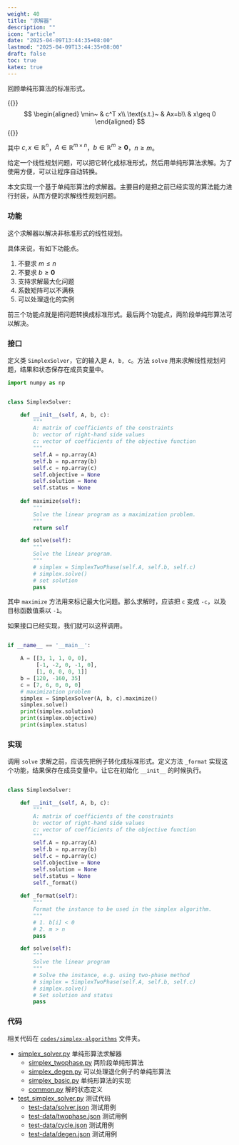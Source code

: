 ```yaml
---
weight: 40
title: "求解器"
description: ""
icon: "article"
date: "2025-04-09T13:44:35+08:00"
lastmod: "2025-04-09T13:44:35+08:00"
draft: false
toc: true
katex: true
---
```


回顾单纯形算法的标准形式。

{{<katex>}}
$$
\begin{aligned}
\min~ & c^T x\\
\text{s.t.}~ & Ax=b\\
& x\geq 0
\end{aligned}
$$
{{</katex>}}

其中 $c, x \in \mathbb{R}^n$，$A\in\mathbb{R}^{m\times n}$，$b\in\mathbb{R}^m \geq \mathbf{0}$，$n\geq m$。

给定一个线性规划问题，可以把它转化成标准形式，然后用单纯形算法求解。为了使用方便，可以让程序自动转换。

本文实现一个基于单纯形算法的求解器。主要目的是把之前已经实现的算法能力进行封装，从而方便的求解线性规划问题。

### 功能

这个求解器以解决非标准形式的线性规划。

具体来说，有如下功能点。

1. 不要求 $m \leq  n$
2. 不要求 $b\geq \mathbf{0}$
3. 支持求解最大化问题
4. 系数矩阵可以不满秩
5. 可以处理退化的实例

前三个功能点就是把问题转换成标准形式。最后两个功能点，两阶段单纯形算法可以解决。

### 接口

定义类 `SimplexSolver`，它的输入是 `A, b, c`。方法 `solve` 用来求解线性规划问题，结果和状态保存在成员变量中。

```python
import numpy as np


class SimplexSolver:

    def __init__(self, A, b, c):
        """
        A: matrix of coefficients of the constraints
        b: vector of right-hand side values
        c: vector of coefficients of the objective function
        """
        self.A = np.array(A)
        self.b = np.array(b)
        self.c = np.array(c)
        self.objective = None
        self.solution = None
        self.status = None
        
    def maximize(self):
        """
        Solve the linear program as a maximization problem.
        """
        return self

    def solve(self):
        """
        Solve the linear program. 
        """
        # simplex = SimplexTwoPhase(self.A, self.b, self.c)
        # simplex.solve()
        # set solution
        pass
```

其中 `maximize` 方法用来标记最大化问题。那么求解时，应该把 `c` 变成 `-c`，以及目标函数值乘以 `-1`。

如果接口已经实现，我们就可以这样调用。


```python

if __name__ == '__main__':

    A = [[3, 1, 1, 0, 0], 
         [-1, -2, 0, -1, 0], 
         [1, 0, 0, 0, 1]]
    b = [120, -160, 35]
    c = [7, 6, 0, 0, 0]
    # maximization problem
    simplex = SimplexSolver(A, b, c).maximize()
    simplex.solve()
    print(simplex.solution)
    print(simplex.objective)
    print(simplex.status)
```

### 实现

调用 `solve` 求解之前，应该先把例子转化成标准形式。定义方法 `_format` 实现这个功能，结果保存在成员变量中。让它在初始化 `__init__` 的时候执行。

```python

class SimplexSolver:

    def __init__(self, A, b, c):
        """
        A: matrix of coefficients of the constraints
        b: vector of right-hand side values
        c: vector of coefficients of the objective function
        """
        self.A = np.array(A)
        self.b = np.array(b)
        self.c = np.array(c)
        self.objective = None
        self.solution = None
        self.status = None
        self._format()
    
    def _format(self):
        """
        Format the instance to be used in the simplex algorithm.
        """
        # 1. b[i] < 0
        # 2. m > n
        pass

    def solve(self):
        """
        Solve the linear program
        """
        # Solve the instance, e.g. using two-phase method
        # simplex = SimplexTwoPhase(self.A, self.b, self.c)
        # simplex.solve()
        # Set solution and status
        pass
```

### 代码

相关代码在 [`codes/simplex-algorithms`](https://github.com/xianqiu/linear-programming/tree/main/codes/simplex-algorithms) 文件夹。

* [simplex_solver.py](https://github.com/xianqiu/linear-programming/blob/main/codes/simplex-algorithms/simplex_solver.py) 单纯形算法求解器
	* [simplex_twophase.py](https://github.com/xianqiu/linear-programming/blob/main/codes/simplex-algorithms/simplex_twophase.py) 两阶段单纯形算法
  * [simplex_degen.py](https://github.com/xianqiu/linear-programming/blob/main/codes/simplex-algorithms/simplex_degen.py) 可以处理退化例子的单纯形算法
  * [simplex_basic.py](https://github.com/xianqiu/linear-programming/blob/main/codes/simplex-algorithms/simplex_basic.py) 单纯形算法的实现
  * [common.py](https://github.com/xianqiu/linear-programming/blob/main/codes/simplex-algorithms/common.py) 解的状态定义
* [test_simplex_solver.py](https://github.com/xianqiu/linear-programming/blob/main/codes/simplex-algorithms/test_simplex_twophase.py) 测试代码
  * [test-data/solver.json](https://github.com/xianqiu/linear-programming/blob/main/codes/simplex-algorithms/test-data/solver.json) 测试用例
  * [test-data/twophase.json](https://github.com/xianqiu/linear-programming/blob/main/codes/simplex-algorithms/test-data/twophase.json) 测试用例
  * [test-data/cycle.json](https://github.com/xianqiu/linear-programming/blob/main/codes/simplex-algorithms/test-data/cycle.json) 测试用例
  * [test-data/degen.json](https://github.com/xianqiu/linear-programming/blob/main/codes/simplex-algorithms/test-data/degen.json)  测试用例

